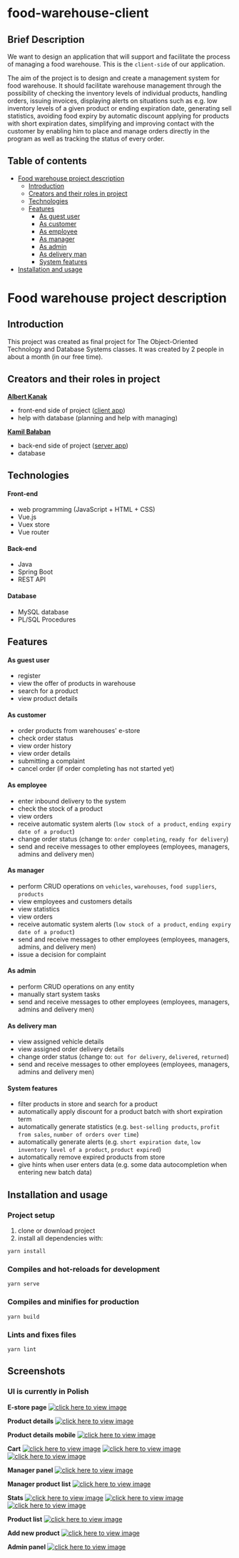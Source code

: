 # food-warehouse-client

## Brief Description

We want to design an application that will support and facilitate the process of managing a food warehouse.
This is the `client-side` of our application.

The aim of the project is to design and create a management system for
food warehouse. It should facilitate warehouse management
through the possibility of checking the inventory levels of individual products,
handling orders, issuing invoices, displaying alerts on situations such as e.g.  low inventory levels of a given product or ending expiration date, generating sell statistics, avoiding food expiry by automatic discount applying for products with short expiration dates,
simplifying and improving contact with the customer by enabling him to place and manage orders
directly in the program as well as tracking the status of every order.

## Table of contents

- [Food warehouse project description](#food-warehouse-project-description)
  - [Introduction](#introduction)
  - [Creators and their roles in project](#creators-and-their-roles-in-project)
  - [Technologies](#technologies)
  - [Features](#features)
      - [As guest user](#as-guest-user)
      - [As customer](#as-customer)
      - [As employee](#as-employee)
      - [As manager](#as-manager)
      - [As admin](#as-admin)
      - [As delivery man](#as-delivery-man)
      - [System features](#system-features)
- [Installation and usage](#installation-and-usage)
 


# Food warehouse project description

## Introduction

This project was created as final project for The Object-Oriented Technology and Database Systems classes. It was created by 2 people in about a month (in our free time).


## Creators and their roles in project

**[Albert Kanak](https://github.com/A640)**

- front-end side of project ([client app](https://github.com/A640/food-warehouse-client))
- help with database (planning and help with managing)

**[Kamil Bałaban](https://github.com/GieeFoR)**
- back-end side of project ([server app](https://github.com/A640/food-warehouse-server))
- database


## Technologies

#### Front-end

- web programming (JavaScript + HTML + CSS)
- Vue.js
- Vuex store
- Vue router

#### Back-end

- Java
- Spring Boot
- REST API

#### Database

- MySQL database
- PL/SQL Procedures


## Features

#### As guest user

- register
- view the offer of products in warehouse
- search for a product
- view product details

#### As customer

- order products from warehouses' e-store
- check order status
- view order history
- view order details
- submitting a complaint
- cancel order (if order completing has not started yet)

#### As employee

- enter inbound delivery to the system
- check the stock of a product
- view orders
- receive automatic system alerts (`low stock of a product`, `ending expiry date of a product`)
- change order status (change to: `order completing`, `ready for delivery`)
- send and receive messages to other employees (employees, managers, admins and delivery men)


#### As manager

- perform CRUD operations on `vehicles`, `warehouses`, `food suppliers`, `products`
- view employees and customers details
- view statistics
- view orders
- receive automatic system alerts (`low stock of a product`, `ending expiry date of a product`)
- send and receive messages to other employees (employees, managers, admins, and delivery men)
- issue a decision for complaint


#### As admin

- perform CRUD operations on any entity
- manually start system tasks
- send and receive messages to other employees (employees, managers, admins and delivery men)


#### As delivery man

- view assigned vehicle details
- view assigned order delivery details
- change order status (change to: `out for delivery`, `delivered`, `returned`)
- send and receive messages to other employees (employees, managers, admins and delivery men)

#### System features

- filter products in store and search for a product
- automatically apply discount for a product batch with short expiration term
- automatically generate statistics (e.g. `best-selling products`, `profit from sales`, `number of orders over time`)
- automatically generate alerts (e.g. `short expiration date`, `low inventory level of a product`, `product expired`)
- automatically remove expired products from store
- give hints when user enters data (e.g. some data autocompletion when entering new batch data)





## Installation and usage

### Project setup
1. clone or download project
2. install all dependencies with:
```
yarn install
```

### Compiles and hot-reloads for development
```
yarn serve
```

### Compiles and minifies for production
```
yarn build
```

### Lints and fixes files
```
yarn lint
```



## Screenshots
### UI is currently in Polish
  
**E-store page**
[![click here to view image](https://drive.google.com/uc?export=view&id=1wmV6u75OwwszGjMTOHcBvEJtEiPY96kJ)](https://drive.google.com/uc?export=view&id=1wmV6u75OwwszGjMTOHcBvEJtEiPY96kJ)

  
**Product details**
[![click here to view image](https://drive.google.com/uc?export=view&id=1Z3jHr_Cc--6NIIqqUrjwZYRDy2lu_eac)](https://drive.google.com/uc?export=view&id=1Z3jHr_Cc--6NIIqqUrjwZYRDy2lu_eac)

  
**Product details mobile**
[![click here to view image](https://drive.google.com/uc?export=view&id=11Gs6RrQvMruVnnHDUO4gjeehthJOGFWl)](https://drive.google.com/uc?export=view&id=11Gs6RrQvMruVnnHDUO4gjeehthJOGFWl)

  
**Cart**
[![click here to view image](https://drive.google.com/uc?export=view&id=1FG9Zswt9QQEyuHj5qXPpdyvdc3IB7Z4s)](https://drive.google.com/uc?export=view&id=1FG9Zswt9QQEyuHj5qXPpdyvdc3IB7Z4s)
[![click here to view image](https://drive.google.com/uc?export=view&id=1f6Qwn27HW3yH1a_B7hKhVfMat5UK2PwI)](https://drive.google.com/uc?export=view&id=1f6Qwn27HW3yH1a_B7hKhVfMat5UK2PwI)
[![click here to view image](https://drive.google.com/uc?export=view&id=1boJmEzQ1UXb25MeEW_ZFmbGsJywQOdlx)](https://drive.google.com/uc?export=view&id=1boJmEzQ1UXb25MeEW_ZFmbGsJywQOdlx)

  
**Manager panel**
[![click here to view image](https://drive.google.com/uc?export=view&id=1EDxipDEN7gCPR5HOiw6bChV7QCcYDY-5)](https://drive.google.com/uc?export=view&id=1EDxipDEN7gCPR5HOiw6bChV7QCcYDY-5)

  
**Manager product list**
[![click here to view image](https://drive.google.com/uc?export=view&id=1mFS_HFajuNMLxMMnvqbsdC32LJzLT1Zm)](https://drive.google.com/uc?export=view&id=1mFS_HFajuNMLxMMnvqbsdC32LJzLT1Zm)

  
**Stats**
[![click here to view image](https://drive.google.com/uc?export=view&id=1KWPUh1sJH-o47v5pGKjcbSPcSyLO7gaY)](https://drive.google.com/uc?export=view&id=1KWPUh1sJH-o47v5pGKjcbSPcSyLO7gaY)
[![click here to view image](https://drive.google.com/uc?export=view&id=1L2-9qfCjSgHfMC8qxZjgv9CCqM_agffU)](https://drive.google.com/uc?export=view&id=1L2-9qfCjSgHfMC8qxZjgv9CCqM_agffU)
[![click here to view image](https://drive.google.com/uc?export=view&id=1AwLwZXmLQyZrxzmPPSxAc4XejzI94jV9)](https://drive.google.com/uc?export=view&id=1AwLwZXmLQyZrxzmPPSxAc4XejzI94jV9)

  
**Product list**
[![click here to view image](https://drive.google.com/uc?export=view&id=1mFS_HFajuNMLxMMnvqbsdC32LJzLT1Zm)](https://drive.google.com/uc?export=view&id=1mFS_HFajuNMLxMMnvqbsdC32LJzLT1Zm)

  
**Add new product**
[![click here to view image](https://drive.google.com/uc?export=view&id=1mFS_HFajuNMLxMMnvqbsdC32LJzLT1Zm)](https://drive.google.com/uc?export=view&id=1mFS_HFajuNMLxMMnvqbsdC32LJzLT1Zm)

  
**Admin panel**
[![click here to view image](https://drive.google.com/uc?export=view&id=1_JXdPYMRz8S1wI1V-fKiWYgGs-QVUlET)](https://drive.google.com/uc?export=view&id=1_JXdPYMRz8S1wI1V-fKiWYgGs-QVUlET)



